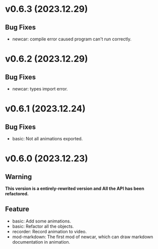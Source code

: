 # v0.6.3 (2023.12.29)

## Bug Fixes
- newcar: compile error caused program can't run correctly.

# v0.6.2 (2023.12.29)

## Bug Fixes
- newcar: types import error.

# v0.6.1 (2023.12.24)

## Bug Fixes
- basic: Not all animations exported.

# v0.6.0 (2023.12.23)

## Warning
**This version is a entirely-rewrited version and All the API has been refactored.**

## Feature

- basic: Add some animations.
- basic: Refactor all the objects.
- recorder: Record animation to video.
- mod-markdown: The first mod of newcar, which can draw markdown documentation in animation.
